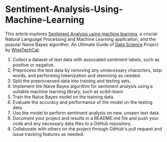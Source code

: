 # Sentiment-Analysis-Using-Machine-Learning
This article explores [Sentiment Analysis using machine learning](https://wisetechcat.com/sentiment-analysis-using-machine-learning/), a crucial Natural Language Processing and Machine Learning application, and the popular Naive Bayes algorithm. An Ultimate Guide of [Data Science](https://wisetechcat.com/data-science) Project by [WiseTechCat](https://wisetechcat.com/).

1. Collect a dataset of text data with associated sentiment labels, such as positive or negative.
2. Preprocess the text data by removing any unnecessary characters, stop words, and performing tokenization and stemming as needed.
3. Split the preprocessed data into training and testing sets.
4. Implement the Naive Bayes algorithm for sentiment analysis using a suitable machine learning library, such as scikit-learn.
5. Train the Naive Bayes model on the training data.
6. Evaluate the accuracy and performance of the model on the testing data.
7. Use the model to perform sentiment analysis on new, unseen text data.
8. Document your project and results in a README.md file and push your code and any necessary data files to a GitHub repository.
9. Collaborate with others on the project through GitHub's pull request and issue tracking features as needed.
